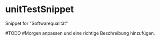# unitTestSnippet
Snippet for "Softwarequalität"


#TODO
#Morgen anpassen und eine richtige Beschreibung hinzufügen.
